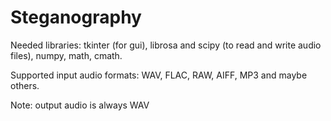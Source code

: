 # Steganography
Needed libraries: tkinter (for gui), librosa and scipy (to read and write audio files), numpy, math, cmath.

Supported input audio formats: WAV, FLAC, RAW, AIFF, MP3 and maybe others.

Note: output audio is always WAV
